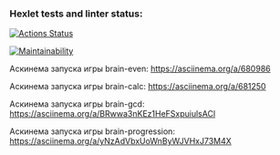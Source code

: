 ### Hexlet tests and linter status:
[![Actions Status](https://github.com/KirillLB/php-project-45/actions/workflows/hexlet-check.yml/badge.svg)](https://github.com/KirillLB/php-project-45/actions)

[![Maintainability](https://api.codeclimate.com/v1/badges/fcf5fc7ad2fa1b6ce699/maintainability)](https://codeclimate.com/github/KirillLB/php-project-45/maintainability)

Аскинема запуска игры brain-even:
https://asciinema.org/a/680986

Аскинема запуска игры brain-calc:
https://asciinema.org/a/681250

Аскинема запуска игры brain-gcd:
https://asciinema.org/a/BRwwa3nKEz1HeFSxpuiulsACl

Аскинема запуска игры brain-progression:
https://asciinema.org/a/yNzAdVbxUoWnByWJVHxJ73M4X